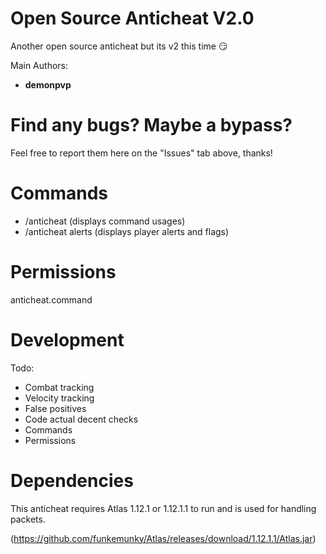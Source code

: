 # Open Source Anticheat V2.0
Another open source anticheat but its v2 this time :smirk:

Main Authors:
- **demonpvp**

# Find any bugs? Maybe a bypass?
Feel free to report them here on the "Issues" tab above, thanks!

# Commands
- /anticheat (displays command usages)
- /anticheat alerts (displays player alerts and flags)

# Permissions

anticheat.command

# Development

Todo:
- Combat tracking
- Velocity tracking
- False positives
- Code actual decent checks
- Commands
- Permissions

# Dependencies
This anticheat requires Atlas 1.12.1 or 1.12.1.1 to run and is used for handling packets.

(https://github.com/funkemunky/Atlas/releases/download/1.12.1.1/Atlas.jar)
